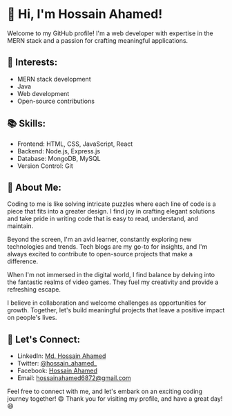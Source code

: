 # 👋 Hi, I'm Hossain Ahamed!

Welcome to my GitHub profile! I'm a web developer with expertise in the MERN stack and a passion for crafting meaningful applications.

## 🌱 Interests:

- MERN stack development
- Java
- Web development
- Open-source contributions

## 📚 Skills:

- Frontend: HTML, CSS, JavaScript, React
- Backend: Node.js, Express.js
- Database: MongoDB, MySQL
- Version Control: Git


## 📝 About Me:

Coding to me is like solving intricate puzzles where each line of code is a piece that fits into a greater design. I find joy in crafting elegant solutions and take pride in writing code that is easy to read, understand, and maintain.

Beyond the screen, I'm an avid learner, constantly exploring new technologies and trends. Tech blogs are my go-to for insights, and I'm always excited to contribute to open-source projects that make a difference.

When I'm not immersed in the digital world, I find balance by delving into the fantastic realms of video games. They fuel my creativity and provide a refreshing escape.

I believe in collaboration and welcome challenges as opportunities for growth. Together, let's build meaningful projects that leave a positive impact on people's lives.

## 🤝 Let's Connect:

- LinkedIn: [Md. Hossain Ahamed](https://www.linkedin.com/in/hossain-ahamed/)
- Twitter: [@hossain_ahamed_](https://twitter.com/hossain_ahamed_)
- Facebook: [Hossain Ahamed](https://www.facebook.com/hossain.ahamed.001/)
- Email: hossainahamed6872@gmail.com

Feel free to connect with me, and let's embark on an exciting coding journey together! 😄
Thank you for visiting my profile, and have a great day! 😄
